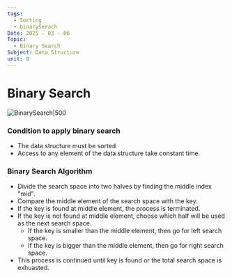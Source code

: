 ```yaml
---
tags:
  - Sorting
  - binarySerach
Date: 2025 - 03 - 06
Topic:
  - Binary Search
Subject: Data Structure
unit: 0
---
```

# Binary Search
![BinarySearch|500](https://media.geeksforgeeks.org/wp-content/uploads/20240506155201/binnary-search-.webp)

### Condition to apply binary search
- The data structure must be sorted
- Access to any element of the data structure take constant time.

### Binary Search Algorithm
- Divide the search space into two halves by finding the middle index "mid".
- Compare the middle element of the search space with the key.
- If the key is found at middle element, the process is terminated.
- If the key is not found at middle element, choose which half will be used as the next search space.
	- If the key is smaller than the middle element, then go for left search space.
	- If the key is bigger than the middle element, then go for right search space.
- This process is continued until key is found or the total search space is exhuasted.
